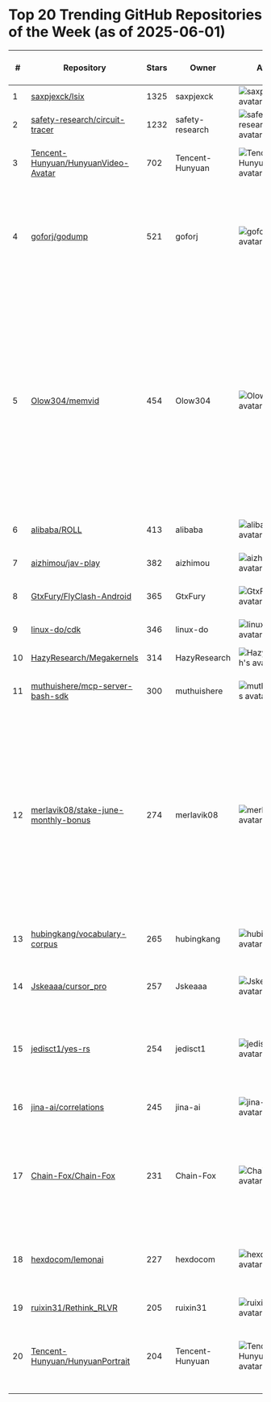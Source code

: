 # Top 20 Trending GitHub Repositories of the Week (as of 2025-06-01)

| # | Repository | Stars | Owner | Avatar | Description | Topics | URL | Created At | Updated At | Pushed At | Git URL | SSH URL | Clone URL | SVN URL | Homepage | Size | Language | Forks Count | Open Issues Count | Default Branch | License |
|---|------------|-------|-------|--------|-------------|--------|-----|------------|------------|-----------|---------|---------|-----------|---------|----------|------|----------|--------------|-------------------|----------------|---------|
| 1 | [saxpjexck/lsix](https://github.com/saxpjexck/lsix) | 1325 | saxpjexck | ![saxpjexck's avatar](https://avatars.githubusercontent.com/u/212201647?v=4) | No description | No topics | [https://github.com/saxpjexck/lsix](https://github.com/saxpjexck/lsix) | 2025-05-25T10:28:31Z | 2025-06-01T04:17:42Z | 2025-05-31T15:36:54Z | git://github.com/saxpjexck/lsix.git | git@github.com:saxpjexck/lsix.git | https://github.com/saxpjexck/lsix.git | https://github.com/saxpjexck/lsix | No homepage | 7723 | CSS | 182 | 0 | main | No license |
| 2 | [safety-research/circuit-tracer](https://github.com/safety-research/circuit-tracer) | 1232 | safety-research | ![safety-research's avatar](https://avatars.githubusercontent.com/u/191413816?v=4) | No description | No topics | [https://github.com/safety-research/circuit-tracer](https://github.com/safety-research/circuit-tracer) | 2025-05-28T19:14:08Z | 2025-06-01T04:19:20Z | 2025-05-29T04:59:07Z | git://github.com/safety-research/circuit-tracer.git | git@github.com:safety-research/circuit-tracer.git | https://github.com/safety-research/circuit-tracer.git | https://github.com/safety-research/circuit-tracer | No homepage | 2173 | JavaScript | 104 | 5 | main | MIT License |
| 3 | [Tencent-Hunyuan/HunyuanVideo-Avatar](https://github.com/Tencent-Hunyuan/HunyuanVideo-Avatar) | 702 | Tencent-Hunyuan | ![Tencent-Hunyuan's avatar](https://avatars.githubusercontent.com/u/210980732?v=4) | No description | No topics | [https://github.com/Tencent-Hunyuan/HunyuanVideo-Avatar](https://github.com/Tencent-Hunyuan/HunyuanVideo-Avatar) | 2025-05-26T11:24:20Z | 2025-06-01T04:17:06Z | 2025-05-29T13:54:59Z | git://github.com/Tencent-Hunyuan/HunyuanVideo-Avatar.git | git@github.com:Tencent-Hunyuan/HunyuanVideo-Avatar.git | https://github.com/Tencent-Hunyuan/HunyuanVideo-Avatar.git | https://github.com/Tencent-Hunyuan/HunyuanVideo-Avatar | No homepage | 89836 | Python | 58 | 20 | main | Other |
| 4 | [goforj/godump](https://github.com/goforj/godump) | 521 | goforj | ![goforj's avatar](https://avatars.githubusercontent.com/u/210955181?v=4) | A minimal, developer-friendly pretty-printer and debug dumper for Go structs, inspired by Laravel’s dump() and Symfony’s VarDumper. | No topics | [https://github.com/goforj/godump](https://github.com/goforj/godump) | 2025-05-26T20:01:31Z | 2025-06-01T04:07:04Z | 2025-05-31T04:35:28Z | git://github.com/goforj/godump.git | git@github.com:goforj/godump.git | https://github.com/goforj/godump.git | https://github.com/goforj/godump | No homepage | 5979 | Go | 7 | 0 | main | MIT License |
| 5 | [Olow304/memvid](https://github.com/Olow304/memvid) | 454 | Olow304 | ![Olow304's avatar](https://avatars.githubusercontent.com/u/7048571?v=4) | Video-based AI memory library. Store millions of text chunks in MP4 files with lightning-fast semantic search. No database needed. | ai, context, embedded, faiss, knowledge-base, knowledge-graph, llm, machine-learning, memory, nlp, offline-first, opencv, python, rag, retrieval-augmented-generation, semantic-search, vector-database, video-processing | [https://github.com/Olow304/memvid](https://github.com/Olow304/memvid) | 2025-05-27T16:01:08Z | 2025-06-01T04:17:10Z | 2025-05-28T17:31:53Z | git://github.com/Olow304/memvid.git | git@github.com:Olow304/memvid.git | https://github.com/Olow304/memvid.git | https://github.com/Olow304/memvid | https://pypi.org/project/memvid/ | 10756 | Python | 37 | 3 | main | MIT License |
| 6 | [alibaba/ROLL](https://github.com/alibaba/ROLL) | 413 | alibaba | ![alibaba's avatar](https://avatars.githubusercontent.com/u/1961952?v=4) | No description | No topics | [https://github.com/alibaba/ROLL](https://github.com/alibaba/ROLL) | 2025-05-28T11:27:18Z | 2025-06-01T04:19:58Z | 2025-05-31T13:37:29Z | git://github.com/alibaba/ROLL.git | git@github.com:alibaba/ROLL.git | https://github.com/alibaba/ROLL.git | https://github.com/alibaba/ROLL | No homepage | 27024 | Python | 26 | 1 | main | Apache License 2.0 |
| 7 | [aizhimou/jav-play](https://github.com/aizhimou/jav-play) | 382 | aizhimou | ![aizhimou's avatar](https://avatars.githubusercontent.com/u/19943786?v=4) | Play video directly in JAVDB | No topics | [https://github.com/aizhimou/jav-play](https://github.com/aizhimou/jav-play) | 2025-05-27T03:17:14Z | 2025-06-01T00:18:04Z | 2025-05-30T10:59:40Z | git://github.com/aizhimou/jav-play.git | git@github.com:aizhimou/jav-play.git | https://github.com/aizhimou/jav-play.git | https://github.com/aizhimou/jav-play | No homepage | 205 | TypeScript | 32 | 2 | main | Apache License 2.0 |
| 8 | [GtxFury/FlyClash-Android](https://github.com/GtxFury/FlyClash-Android) | 365 | GtxFury | ![GtxFury's avatar](https://avatars.githubusercontent.com/u/32810165?v=4) | FlyClash客户端安卓版本 | No topics | [https://github.com/GtxFury/FlyClash-Android](https://github.com/GtxFury/FlyClash-Android) | 2025-05-26T04:15:49Z | 2025-06-01T00:35:11Z | 2025-05-29T14:05:26Z | git://github.com/GtxFury/FlyClash-Android.git | git@github.com:GtxFury/FlyClash-Android.git | https://github.com/GtxFury/FlyClash-Android.git | https://github.com/GtxFury/FlyClash-Android | No homepage | 1123 | No language specified | 6 | 0 | main | No license |
| 9 | [linux-do/cdk](https://github.com/linux-do/cdk) | 346 | linux-do | ![linux-do's avatar](https://avatars.githubusercontent.com/u/160804563?v=4) | LINUX DO CD key | No topics | [https://github.com/linux-do/cdk](https://github.com/linux-do/cdk) | 2025-05-28T06:38:57Z | 2025-06-01T00:12:37Z | 2025-05-28T06:39:37Z | git://github.com/linux-do/cdk.git | git@github.com:linux-do/cdk.git | https://github.com/linux-do/cdk.git | https://github.com/linux-do/cdk | No homepage | 0 | No language specified | 24 | 8 | master | No license |
| 10 | [HazyResearch/Megakernels](https://github.com/HazyResearch/Megakernels) | 314 | HazyResearch | ![HazyResearch's avatar](https://avatars.githubusercontent.com/u/2165246?v=4) | kernels, of the mega variety | No topics | [https://github.com/HazyResearch/Megakernels](https://github.com/HazyResearch/Megakernels) | 2025-05-27T18:25:49Z | 2025-06-01T00:27:50Z | 2025-05-28T09:40:33Z | git://github.com/HazyResearch/Megakernels.git | git@github.com:HazyResearch/Megakernels.git | https://github.com/HazyResearch/Megakernels.git | https://github.com/HazyResearch/Megakernels | No homepage | 76 | Python | 12 | 1 | main | MIT License |
| 11 | [muthuishere/mcp-server-bash-sdk](https://github.com/muthuishere/mcp-server-bash-sdk) | 300 | muthuishere | ![muthuishere's avatar](https://avatars.githubusercontent.com/u/132564?v=4) | Yes Mcp server in bash | No topics | [https://github.com/muthuishere/mcp-server-bash-sdk](https://github.com/muthuishere/mcp-server-bash-sdk) | 2025-05-29T17:40:20Z | 2025-06-01T02:59:41Z | 2025-05-31T13:57:01Z | git://github.com/muthuishere/mcp-server-bash-sdk.git | git@github.com:muthuishere/mcp-server-bash-sdk.git | https://github.com/muthuishere/mcp-server-bash-sdk.git | https://github.com/muthuishere/mcp-server-bash-sdk | No homepage | 35 | Shell | 16 | 2 | main | MIT License |
| 12 | [merlavik08/stake-june-monthly-bonus](https://github.com/merlavik08/stake-june-monthly-bonus) | 274 | merlavik08 | ![merlavik08's avatar](https://avatars.githubusercontent.com/u/212366018?v=4) | Stake June Monthly Bonus ! Enjoy a 350% Bonus on Stake, with no wagering requirements . Withdraw your full balance instantly—perfect for maximizing your earnings. Ideal for both new and experienced players looking to increase their bankroll. Don’t miss this exclusive offer! | No topics | [https://github.com/merlavik08/stake-june-monthly-bonus](https://github.com/merlavik08/stake-june-monthly-bonus) | 2025-05-29T23:18:30Z | 2025-05-31T17:25:42Z | 2025-05-29T23:23:13Z | git://github.com/merlavik08/stake-june-monthly-bonus.git | git@github.com:merlavik08/stake-june-monthly-bonus.git | https://github.com/merlavik08/stake-june-monthly-bonus.git | https://github.com/merlavik08/stake-june-monthly-bonus | https://t.me/PromoStakeBot | 397 | No language specified | 2 | 0 | main | Apache License 2.0 |
| 13 | [hubingkang/vocabulary-corpus](https://github.com/hubingkang/vocabulary-corpus) | 265 | hubingkang | ![hubingkang's avatar](https://avatars.githubusercontent.com/u/43019786?v=4) | 44000+ 词汇语料库 | No topics | [https://github.com/hubingkang/vocabulary-corpus](https://github.com/hubingkang/vocabulary-corpus) | 2025-05-28T10:03:27Z | 2025-05-31T18:14:49Z | 2025-05-28T10:30:20Z | git://github.com/hubingkang/vocabulary-corpus.git | git@github.com:hubingkang/vocabulary-corpus.git | https://github.com/hubingkang/vocabulary-corpus.git | https://github.com/hubingkang/vocabulary-corpus | No homepage | 152176 | TypeScript | 71 | 0 | main | MIT License |
| 14 | [Jskeaaa/cursor_pro](https://github.com/Jskeaaa/cursor_pro) | 257 | Jskeaaa | ![Jskeaaa's avatar](https://avatars.githubusercontent.com/u/104109089?v=4) | 免费用户cursor突破claude-3.7的限制。仅供学习，给个星星 | No topics | [https://github.com/Jskeaaa/cursor_pro](https://github.com/Jskeaaa/cursor_pro) | 2025-05-28T06:20:21Z | 2025-06-01T04:18:51Z | 2025-05-30T15:24:13Z | git://github.com/Jskeaaa/cursor_pro.git | git@github.com:Jskeaaa/cursor_pro.git | https://github.com/Jskeaaa/cursor_pro.git | https://github.com/Jskeaaa/cursor_pro | No homepage | 51038 | Python | 36 | 1 | main | No license |
| 15 | [jedisct1/yes-rs](https://github.com/jedisct1/yes-rs) | 254 | jedisct1 | ![jedisct1's avatar](https://avatars.githubusercontent.com/u/124872?v=4) | 🚀 A blazingly fast, memory-safe rewrite of the classic Unix 'yes' command. Written in Rust! 🦀 | rust, written-in-rust, writteninrust, yes | [https://github.com/jedisct1/yes-rs](https://github.com/jedisct1/yes-rs) | 2025-05-25T16:45:42Z | 2025-05-30T21:31:08Z | 2025-05-26T16:56:46Z | git://github.com/jedisct1/yes-rs.git | git@github.com:jedisct1/yes-rs.git | https://github.com/jedisct1/yes-rs.git | https://github.com/jedisct1/yes-rs | No homepage | 52 | Rust | 9 | 9 | main | No license |
| 16 | [jina-ai/correlations](https://github.com/jina-ai/correlations) | 245 | jina-ai | ![jina-ai's avatar](https://avatars.githubusercontent.com/u/60539444?v=4) | Simple UI for debugging correlations of text embeddings | No topics | [https://github.com/jina-ai/correlations](https://github.com/jina-ai/correlations) | 2025-05-26T03:46:41Z | 2025-05-31T22:40:39Z | 2025-05-28T21:45:22Z | git://github.com/jina-ai/correlations.git | git@github.com:jina-ai/correlations.git | https://github.com/jina-ai/correlations.git | https://github.com/jina-ai/correlations | https://jina.ai | 2816 | HTML | 19 | 2 | main | Apache License 2.0 |
| 17 | [Chain-Fox/Chain-Fox](https://github.com/Chain-Fox/Chain-Fox) | 231 | Chain-Fox | ![Chain-Fox's avatar](https://avatars.githubusercontent.com/u/11943383?v=4) | Chain-Fox: An all-in-one platform with automatic security detection ability for blockchains and smart contracts | No topics | [https://github.com/Chain-Fox/Chain-Fox](https://github.com/Chain-Fox/Chain-Fox) | 2025-05-27T02:07:28Z | 2025-06-01T03:51:35Z | 2025-05-27T03:24:15Z | git://github.com/Chain-Fox/Chain-Fox.git | git@github.com:Chain-Fox/Chain-Fox.git | https://github.com/Chain-Fox/Chain-Fox.git | https://github.com/Chain-Fox/Chain-Fox | No homepage | 19575 | Rust | 0 | 2 | main | BSD 3-Clause "New" or "Revised" License |
| 18 | [hexdocom/lemonai](https://github.com/hexdocom/lemonai) | 227 | hexdocom | ![hexdocom's avatar](https://avatars.githubusercontent.com/u/210988085?v=4) | The world's first Full-Stack Open-Source General AI Agent | agent, agentic-ai, ai, desktop, fullstack, javascript, llm, nodejs, vue3 | [https://github.com/hexdocom/lemonai](https://github.com/hexdocom/lemonai) | 2025-05-27T03:47:47Z | 2025-06-01T02:33:22Z | 2025-05-30T08:04:30Z | git://github.com/hexdocom/lemonai.git | git@github.com:hexdocom/lemonai.git | https://github.com/hexdocom/lemonai.git | https://github.com/hexdocom/lemonai | https://lemonai.cc | 3192 | JavaScript | 21 | 5 | main | Other |
| 19 | [ruixin31/Rethink_RLVR](https://github.com/ruixin31/Rethink_RLVR) | 205 | ruixin31 | ![ruixin31's avatar](https://avatars.githubusercontent.com/u/139481960?v=4) | No description | No topics | [https://github.com/ruixin31/Rethink_RLVR](https://github.com/ruixin31/Rethink_RLVR) | 2025-05-27T09:50:22Z | 2025-06-01T04:14:12Z | 2025-05-27T15:55:35Z | git://github.com/ruixin31/Rethink_RLVR.git | git@github.com:ruixin31/Rethink_RLVR.git | https://github.com/ruixin31/Rethink_RLVR.git | https://github.com/ruixin31/Rethink_RLVR | No homepage | 16671 | Python | 11 | 1 | main | No license |
| 20 | [Tencent-Hunyuan/HunyuanPortrait](https://github.com/Tencent-Hunyuan/HunyuanPortrait) | 204 | Tencent-Hunyuan | ![Tencent-Hunyuan's avatar](https://avatars.githubusercontent.com/u/210980732?v=4) | HunyuanPortrait: Implicit Condition Control for Enhanced Portrait Animation | No topics | [https://github.com/Tencent-Hunyuan/HunyuanPortrait](https://github.com/Tencent-Hunyuan/HunyuanPortrait) | 2025-05-27T03:18:41Z | 2025-06-01T02:36:22Z | 2025-05-28T17:21:35Z | git://github.com/Tencent-Hunyuan/HunyuanPortrait.git | git@github.com:Tencent-Hunyuan/HunyuanPortrait.git | https://github.com/Tencent-Hunyuan/HunyuanPortrait.git | https://github.com/Tencent-Hunyuan/HunyuanPortrait | No homepage | 1117 | Python | 22 | 2 | main | Other |